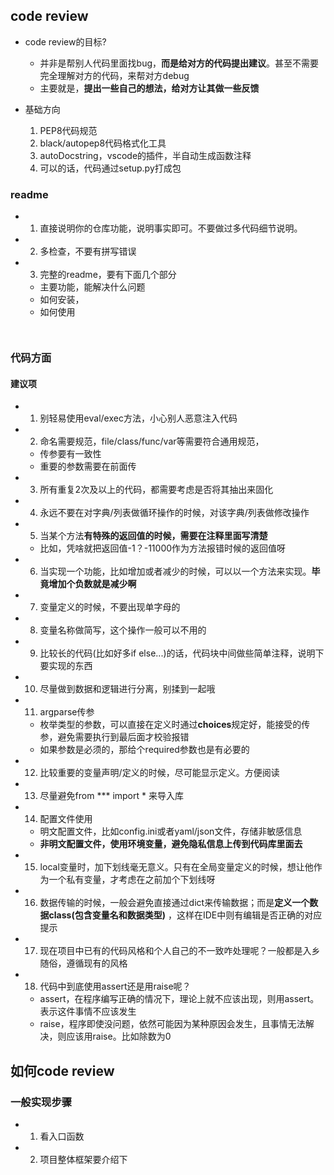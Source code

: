 ## code review

<!-- #region -->
- code review的目标?
    - 并非是帮别人代码里面找bug，**而是给对方的代码提出建议**。甚至不需要完全理解对方的代码，来帮对方debug
    - 主要就是，**提出一些自己的想法，给对方让其做一些反馈**



- 基础方向
    1. PEP8代码规范
    2. black/autopep8代码格式化工具
    3. autoDocstring，vscode的插件，半自动生成函数注释
    4. 可以的话，代码通过setup.py打成包
<!-- #endregion -->

### readme

- 1. 直接说明你的仓库功能，说明事实即可。不要做过多代码细节说明。
- 2. 多检查，不要有拼写错误
- 3. 完整的readme，要有下面几个部分
    - 主要功能，能解决什么问题
    - 如何安装，
    - 如何使用

```python

```

```python

```

### 代码方面

<!-- #region -->
#### 建议项


- 1. 别轻易使用eval/exec方法，小心别人恶意注入代码
- 2. 命名需要规范，file/class/func/var等需要符合通用规范，
    - 传参要有一致性
    - 重要的参数需要在前面传
- 3. 所有重复2次及以上的代码，都需要考虑是否将其抽出来固化
- 4. 永远不要在对字典/列表做循环操作的时候，对该字典/列表做修改操作
- 5. 当某个方法**有特殊的返回值的时候，需要在注释里面写清楚**
    - 比如，凭啥就把返回值-1？-11000作为方法报错时候的返回值呀
- 6. 当实现一个功能，比如增加或者减少的时候，可以以一个方法来实现。**毕竟增加个负数就是减少啊**
- 7. 变量定义的时候，不要出现单字母的
- 8. 变量名称做简写，这个操作一般可以不用的
- 9. 比较长的代码(比如好多if else...)的话，代码块中间做些简单注释，说明下要实现的东西
- 10. 尽量做到数据和逻辑进行分离，别揉到一起哦
- 11. argparse传参
    - 枚举类型的参数，可以直接在定义时通过**choices**规定好，能接受的传参，避免需要执行到最后面才校验报错
    - 如果参数是必须的，那给个required参数也是有必要的
- 12. 比较重要的变量声明/定义的时候，尽可能显示定义。方便阅读
- 13. 尽量避免from *** import * 来导入库
- 14. 配置文件使用
    - 明文配置文件，比如config.ini或者yaml/json文件，存储非敏感信息
    - **非明文配置文件，使用环境变量，避免隐私信息上传到代码库里面去**
- 15. local变量时，加下划线毫无意义。只有在全局变量定义的时候，想让他作为一个私有变量，才考虑在之前加个下划线呀
- 16. 数据传输的时候，一般会避免直接通过dict来传输数据；而是**定义一个数据class(包含变量名和数据类型)** ，这样在IDE中则有编辑是否正确的对应提示
- 17. 现在项目中已有的代码风格和个人自己的不一致咋处理呢？一般都是入乡随俗，遵循现有的风格
- 18. 代码中到底使用assert还是用raise呢？
    - assert，在程序编写正确的情况下，理论上就不应该出现，则用assert。表示这件事情不应该发生
    - raise，程序即使没问题，依然可能因为某种原因会发生，且事情无法解决，则应该用raise。比如除数为0
<!-- #endregion -->

## 如何code review


### 一般实现步骤

- 1. 看入口函数
- 2. 项目整体框架要介绍下

